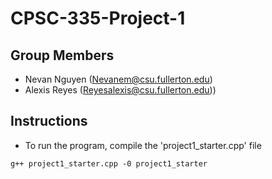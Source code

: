 # CPSC-335-Project-1
## Group Members
- Nevan Nguyen (Nevanem@csu.fullerton.edu)  
- Alexis Reyes (Reyesalexis@csu.fullerton.edu))
## Instructions
- To run the program, compile the 'project1_starter.cpp' file
```
g++ project1_starter.cpp -0 project1_starter
```
